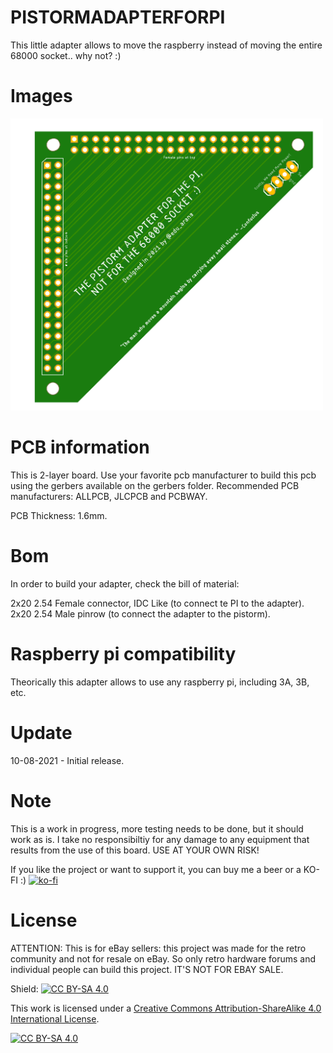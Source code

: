 # PISTORMADAPTERFORPI
This little adapter allows to move the raspberry instead of moving the entire 68000 socket.. why not? :)

# Images

<img src="https://github.com/arananet/PISTORMADAPTERFORPI/blob/main/images/1nuevo.png?raw=true" width="500">

# PCB information

This is 2-layer board. Use your favorite pcb manufacturer to build this pcb using the gerbers available on the gerbers folder. Recommended PCB manufacturers: ALLPCB, JLCPCB and PCBWAY.

PCB Thickness: 1.6mm.

# Bom

In order to build your adapter, check the bill of material:

2x20 2.54 Female connector, IDC Like (to connect te PI to the adapter).
2x20 2.54 Male pinrow (to connect the adapter to the pistorm).

# Raspberry pi compatibility

Theorically this adapter allows to use any raspberry pi, including 3A, 3B, etc.

# Update
10-08-2021 - Initial release.

# Note

This is a work in progress, more testing needs to be done, but it should work as is. I take no responsibiltiy for any damage to any equipment that results from the use of this board. USE AT YOUR OWN RISK!

If you like the project or want to support it, you can buy me a beer or a KO-FI :) 
[![ko-fi](https://www.ko-fi.com/img/githubbutton_sm.svg)](https://ko-fi.com/H2H51MPWG)

# License

ATTENTION: This is for eBay sellers: this project was made for the retro community and not for resale on eBay. So only retro hardware forums and individual people can build this project. IT'S NOT FOR EBAY SALE.

Shield: [![CC BY-SA 4.0][cc-by-sa-shield]][cc-by-sa]

This work is licensed under a [Creative Commons Attribution-ShareAlike 4.0
International License][cc-by-sa].

[![CC BY-SA 4.0][cc-by-sa-image]][cc-by-sa]

[cc-by-sa]: http://creativecommons.org/licenses/by-sa/4.0/
[cc-by-sa-image]: https://licensebuttons.net/l/by-sa/4.0/88x31.png
[cc-by-sa-shield]: https://img.shields.io/badge/License-CC%20BY--SA%204.0-lightgrey.svg
